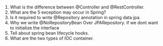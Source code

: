 1. What is the difference between @Controller and @RestController. 
2. What are the 5 exception may occur in Spring?
3. Is it required to write @Repository annotation in spring data jpa. 
3. Why we write @NoRepositoryBean Over JPARepository. if we dont want to initialize the interface 
5. Tell about spring bean lifecycle hooks. 
6. What are the two types of IOC container. 